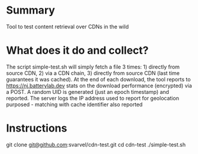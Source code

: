 # Summary
Tool to test content retrieval over CDNs in the wild

# What does it do and collect? 
The script simple-test.sh will simply fetch a file 3 times: 1) directly from source CDN, 2) via a CDN chain, 3) directly from source CDN (last time guarantees it was cached). At the end of each download, the tool reports to https://nj.batterylab.dev stats on the download performance (encrypted) via a POST. A random UID is generated (just an epoch timestamp) and reported. The server logs the IP address used to report for geolocation purposed - matching with cache identifier also reported

# Instructions
git clone git@github.com:svarvel/cdn-test.git
cd cdn-test
./simple-test.sh


